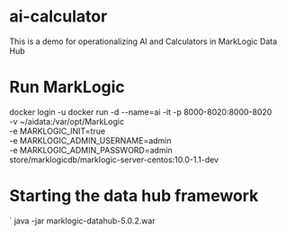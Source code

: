 # ai-calculator
This is a demo for operationalizing AI and Calculators in MarkLogic Data Hub

# Run MarkLogic
docker login -u <username>
docker run -d --name=ai -it -p 8000-8020:8000-8020 \
     -v ~/aidata:/var/opt/MarkLogic \
     -e MARKLOGIC_INIT=true \
     -e MARKLOGIC_ADMIN_USERNAME=admin \
     -e MARKLOGIC_ADMIN_PASSWORD=admin \
     store/marklogicdb/marklogic-server-centos:10.0-1.1-dev

# Starting the data hub framework
` java -jar marklogic-datahub-5.0.2.war

